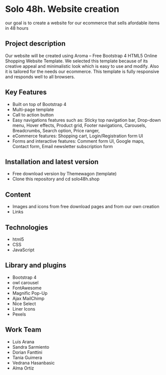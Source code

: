 # Solo 48h. Website creation
our goal is to create a website for our ecommerce that sells afordable items in 48 hours

## Project description
Our website will be created using Aroma – Free Bootstrap 4 HTML5 Online Shopping Website Template.  We selected this template because of its creative appeal and minimalistic look which is easy to use and modify.  Also it is tailored for the needs our ecommerce.  This template is fully responsive and responds well to all browsers.  

## Key Features
- Built on top of Bootstrap 4
- Multi-page template
- Call to action button
- Easy navigations features such as: Sticky top navigation bar, Drop-down menu, Hover effects, Product grid, Footer navigations, Carousels, Breadcrumbs, Search option, Price ranger, 
- eCommerce features: Shopping cart, Login/Registration form UI
- Forms and interactive features: Comment form UI, Google maps, Contact form, Email newsletter subscription form

## Installation and latest version
- Free download version by Themewagon (template)
- Clone this repository and cd solo48h.shop

## Content
- Images and icons from free download pages and from our own creation
- Links

## Technologies
- html5
- CSS
- JavaScript

## Library and plugins
- Bootstrap 4
- owl carousel
- FontAwesome
- Magnific Pop-Up
- Ajax MailChimp
- Nice Select
- Liner Icons
- Pexels

## Work Team
- Luis Arana
- Sandra Sarmiento
- Dorian Fanttini
- Tania Guimera
- Vedrana Hasanbasic
- Alma Ortiz